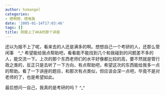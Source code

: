 ```yaml
---
author: hzmangel
categories:
- 搭啊搭，搭电路
date: '2005-01-14T17:03:46'
tags: []
title: 刚报上了AKA的那个讲座
---
```

还以为报不上了呢，看来去的人还是满多的啊。想想自己一个考研的人，还那么管闲事　^_^
希望能给我点帮助吧，看看能不能找到几个和我碰到的问题差不多的人，能交流一下。上次的那个东西老师们的水平好像都比较的高，要不然就是管行政之类的，反正只是去听了一下方向，有点帮助吧，希望这次的东西能给我多一点的帮助。看了一下讲座的题目，和那次有点类似，但应该会深一点吧，毕竟不是对老师的了，也是希望如此。

最后想问一自己，我真的是考研的吗？ ^_^